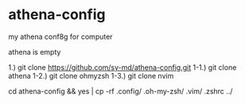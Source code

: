 # athena-config
my athena conf8g for computer


athena is empty



1.) git clone https://github.com/sy-md/athena-config.git
  1-1.) git clone athena <DST> 
  1-2.) git clone ohmyzsh <DST>
  1-3.) git clone nvim <DST>




cd athena-config && yes | cp -rf .config/ .oh-my-zsh/ .vim/ .zshrc ../
